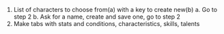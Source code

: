 1. List of characters to choose from(a) with a key to create new(b)
    a. Go to step 2
    b. Ask for a name, create and save one, go to step 2
2. Make tabs with stats and conditions, characteristics, skills, talents
